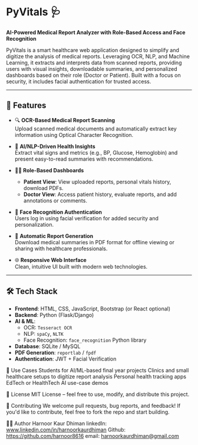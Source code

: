 # PyVitals 🩺

**AI-Powered Medical Report Analyzer with Role-Based Access and Face Recognition**

PyVitals is a smart healthcare web application designed to simplify and digitize the analysis of medical reports. Leveraging OCR, NLP, and Machine Learning, it extracts and interprets data from scanned reports, providing users with visual insights, downloadable summaries, and personalized dashboards based on their role (Doctor or Patient). Built with a focus on security, it includes facial authentication for trusted access.

---

## 🚀 Features

- 🔍 **OCR-Based Medical Report Scanning**  
  Upload scanned medical documents and automatically extract key information using Optical Character Recognition.

- 🧠 **AI/NLP-Driven Health Insights**  
  Extract vital signs and metrics (e.g., BP, Glucose, Hemoglobin) and present easy-to-read summaries with recommendations.

- 🧑‍⚕️ **Role-Based Dashboards**  
  - **Patient View**: View uploaded reports, personal vitals history, download PDFs.  
  - **Doctor View**: Access patient history, evaluate reports, and add annotations or comments.

- 🔐 **Face Recognition Authentication**  
  Users log in using facial verification for added security and personalization.

- 📄 **Automatic Report Generation**  
  Download medical summaries in PDF format for offline viewing or sharing with healthcare professionals.

- 🌐 **Responsive Web Interface**  
  Clean, intuitive UI built with modern web technologies.

---

## 🛠️ Tech Stack

- **Frontend**: HTML, CSS, JavaScript, Bootstrap (or React optional)
- **Backend**: Python (Flask/Django)
- **AI & ML**:
  - OCR: `Tesseract OCR`
  - NLP: `spaCy`, `NLTK`
  - Face Recognition: `face_recognition` Python library
- **Database**: SQLite / MySQL
- **PDF Generation**: `reportlab` / `fpdf`
- **Authentication**: JWT + Facial Verification

📌 Use Cases
Students for AI/ML-based final year projects
Clinics and small healthcare setups to digitize report analysis
Personal health tracking apps
EdTech or HealthTech AI use-case demos


📄 License
MIT License – feel free to use, modify, and distribute this project.


🤝 Contributing
We welcome pull requests, bug reports, and feedback! If you'd like to contribute, feel free to fork the repo and start building.

👩‍💻 Author
Harnoor Kaur Dhiman
linkedIn: www.linkedin.com/in/harnoorkaurdhiman
Github: https://github.com/harnoor8616
email: harnoorkaurdhiman@gmail.com
